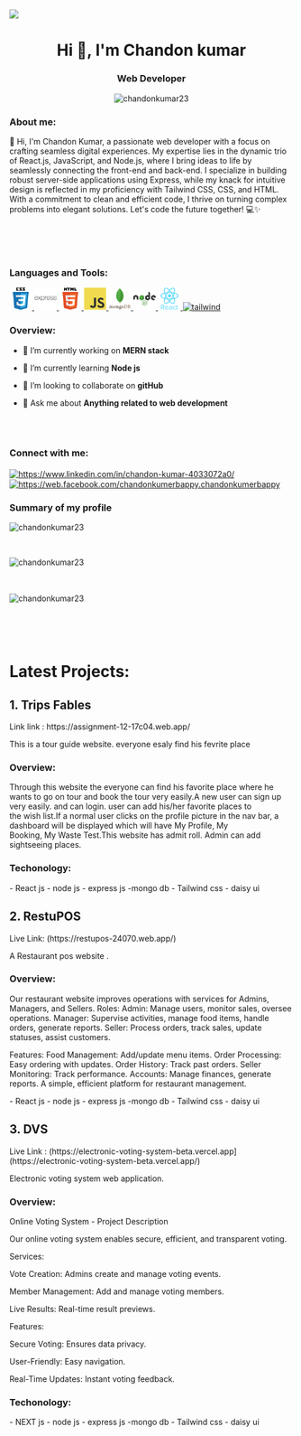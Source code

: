 <img align="center" src="https://i.postimg.cc/BnFfzZm1/Chandon-kumar-10.png  width=800"/>

<h1 align="center">Hi 👋, I'm Chandon kumar</h1>
<h3 align="center">Web Developer</h3>

<p align="center"> <img src="https://komarev.com/ghpvc/?username=chandonkumar23&label=Profile%20views&color=0e75b6&style=flat" alt="chandonkumar23" /> </p>


<h3 align="left"> About me:</h3>

<p>👋 Hi, I'm Chandon Kumar, a passionate web developer with a focus on crafting seamless digital experiences. My expertise lies in the dynamic trio of React.js, JavaScript, and Node.js, where I bring ideas to life by seamlessly connecting the front-end and back-end. I specialize in building robust server-side applications using Express, while my knack for intuitive design is reflected in my proficiency with Tailwind CSS, CSS, and HTML. With a commitment to clean and efficient code, I thrive on turning complex problems into elegant solutions. Let's code the future together! 💻✨</p>
</br>
</br>
</br>
<h3 align="left">Languages and Tools:</h3>
<p align="left"> <a href="https://www.w3schools.com/css/" target="_blank" rel="noreferrer"> <img src="https://raw.githubusercontent.com/devicons/devicon/master/icons/css3/css3-original-wordmark.svg" alt="css3" width="40" height="40"/> </a> <a href="https://expressjs.com" target="_blank" rel="noreferrer"> <img src="https://raw.githubusercontent.com/devicons/devicon/master/icons/express/express-original-wordmark.svg" alt="express" width="40" height="40"/> </a> <a href="https://www.w3.org/html/" target="_blank" rel="noreferrer"> <img src="https://raw.githubusercontent.com/devicons/devicon/master/icons/html5/html5-original-wordmark.svg" alt="html5" width="40" height="40"/> </a> <a href="https://developer.mozilla.org/en-US/docs/Web/JavaScript" target="_blank" rel="noreferrer"> <img src="https://raw.githubusercontent.com/devicons/devicon/master/icons/javascript/javascript-original.svg" alt="javascript" width="40" height="40"/> </a> <a href="https://www.mongodb.com/" target="_blank" rel="noreferrer"> <img src="https://raw.githubusercontent.com/devicons/devicon/master/icons/mongodb/mongodb-original-wordmark.svg" alt="mongodb" width="40" height="40"/> </a> <a href="https://nodejs.org" target="_blank" rel="noreferrer"> <img src="https://raw.githubusercontent.com/devicons/devicon/master/icons/nodejs/nodejs-original-wordmark.svg" alt="nodejs" width="40" height="40"/> </a> <a href="https://reactjs.org/" target="_blank" rel="noreferrer"> <img src="https://raw.githubusercontent.com/devicons/devicon/master/icons/react/react-original-wordmark.svg" alt="react" width="40" height="40"/> </a> <a href="https://tailwindcss.com/" target="_blank" rel="noreferrer"> <img src="https://www.vectorlogo.zone/logos/tailwindcss/tailwindcss-icon.svg" alt="tailwind" width="40" height="40"/> </a> </p>

<h3 align="left"> Overview:</h3>

- 🔭 I’m currently working on **MERN stack**

- 🌱 I’m currently learning **Node js**

- 👯 I’m looking to collaborate on **gitHub**

- 💬 Ask me about **Anything related to web development**
</br>
</br>
<div> </div>
<h3 align="left">Connect with me:</h3>
<p align="left">
<a href="https://linkedin.com/in/https://www.linkedin.com/in/chandon-kumar-4033072a0/" target="blank"><img align="center" src="https://raw.githubusercontent.com/rahuldkjain/github-profile-readme-generator/master/src/images/icons/Social/linked-in-alt.svg" alt="https://www.linkedin.com/in/chandon-kumar-4033072a0/" height="30" width="40" /></a>
<a href="https://fb.com/https://web.facebook.com/chandonkumerbappy.chandonkumerbappy" target="blank"><img align="center" src="https://raw.githubusercontent.com/rahuldkjain/github-profile-readme-generator/master/src/images/icons/Social/facebook.svg" alt="https://web.facebook.com/chandonkumerbappy.chandonkumerbappy" height="30" width="40" /></a>
</p>

<h3 align="left">Summary of my profile</h3>
<p><img align="" src="https://github-readme-stats.vercel.app/api/top-langs?username=chandonkumar23&show_icons=true&locale=en&layout=compact" alt="chandonkumar23" /></p>

</br>
<p>&nbsp;<img align="left" src="https://github-readme-stats.vercel.app/api?username=chandonkumar23&show_icons=true&locale=en" alt="chandonkumar23" /></p>
</br>

<p><img align="center" src="https://github-readme-streak-stats.herokuapp.com/?user=chandonkumar23&" alt="chandonkumar23" /></p>
</br>
</br>
</br>
<h1 align="left">Latest Projects:</h1>

<h2> 1. Trips Fables</h2>
Link link : https://assignment-12-17c04.web.app/

This is a tour guide website. everyone esaly find his fevrite place


<h3 align="left"> Overview:
</h3>
 
Through this website the everyone can find his favorite place where he wants to go on tour and book the tour very easily.A new user can sign up very easily.  and can login.  user can add his/her favorite places to the wish list.If a normal user clicks on the profile picture in the nav bar, a dashboard will be displayed which will have My Profile, My Booking, My Waste Test.This website has admit roll. Admin can add sightseeing places.
 
<h3 align="left"> Techonology:
</h3>
 - React js
 - node js
 - express js
 -mongo db
 - Tailwind css
 - daisy ui



<h2> 2. RestuPOS</h2>
 Live Link: (https://restupos-24070.web.app/)

A Restaurant pos website .


<h3 align="left"> Overview:
</h3>
 
Our restaurant website improves operations with services for Admins, Managers, and Sellers.
Roles:
Admin: Manage users, monitor sales, oversee operations.
Manager: Supervise activities, manage food items, handle orders, generate reports.
Seller: Process orders, track sales, update statuses, assist customers.

Features:
Food Management: Add/update menu items.
Order Processing: Easy ordering with updates.
Order History: Track past orders.
Seller Monitoring: Track performance.
Accounts: Manage finances, generate reports.
A simple, efficient platform for restaurant management.
</h3>
 - React js
 - node js
 - express js
 -mongo db
 - Tailwind css
 - daisy ui
 
<h2> 3. DVS</h2>
 Live Link : (https://electronic-voting-system-beta.vercel.app](https://electronic-voting-system-beta.vercel.app/)

Electronic voting system web application.


<h3 align="left"> Overview:
</h3>
 
 Online Voting System - Project Description

Our online voting system enables secure, efficient, and transparent voting.

Services:

Vote Creation: Admins create and manage voting events.

Member Management: Add and manage voting members.

Live Results: Real-time result previews.

Features:

Secure Voting: Ensures data privacy.

User-Friendly: Easy navigation.

Real-Time Updates: Instant voting feedback.

<h3 align="left"> Techonology:
</h3>
 - NEXT js
 - node js
 - express js
 -mongo db
 - Tailwind css
 - daisy ui


